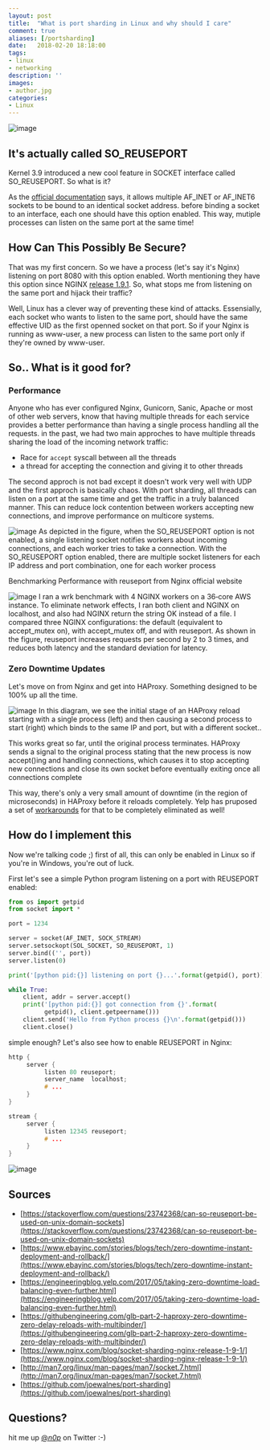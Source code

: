 ```yaml
---
layout: post
title:  "What is port sharding in Linux and why should I care"
comment: true
aliases: [/portsharding]
date:   2018-02-20 18:18:00
tags:
- linux
- networking
description: ''
images:
- author.jpg
categories:
- Linux 
---
```



![image](https://memegenerator.net/img/instances/12831919/does-devnull-support-sharding.jpg)

## It's actually called SO_REUSEPORT

Kernel 3.9 introduced a new cool feature in SOCKET interface called SO_REUSEPORT. So what is it? 

As the [official documentation](http://man7.org/linux/man-pages/man7/socket.7.html) says, it allows multiple AF_INET or AF_INET6 sockets to be bound to an identical socket address. before binding a socket to an interface, each one should have this option enabled. This way, mutiple processes can listen on the same port at the same time! 

## How Can This Possibly Be Secure?

That was my first concern. So we have a process (let's say it's Nginx) listening on port 8080 with this option enabled. Worth mentioning they have this option since NGINX [release 1.9.1](https://www.nginx.com/blog/socket-sharding-nginx-release-1-9-1/). So, what stops me from listening on the same port and hijack their traffic?

Well, Linux has a clever way of preventing these kind of attacks. Essensially, each socket who wants to listen to the same port, should have the same effective UID as the first openned socket on that port. So if your Nginx is running as www-user, a new process can listen to the same port only if they're owned by www-user.

## So.. What is it good for?

### Performance

Anyone who has ever configured Nginx, Gunicorn, Sanic, Apache or most of other web servers, know that having multiple threads for each service provides a better performance than having a single process handling all the requests. in the past, we had two main approches to have multiple threads sharing the load of the incoming network traffic:

+ Race for `accept` syscall between all the threads
+ a thread for accepting the connection and giving it to other threads

The second approch is not bad except it doesn't work very well with UDP and the first approch is basically chaos. With port sharding, all threads can listen on a port at the same time and get the traffic in a truly balanced manner. This can reduce lock contention between workers accepting new connections, and improve performance on multicore systems.


![image](/img/port-sharding/nginx-before-after.png)
As depicted in the figure, when the SO_REUSEPORT option is not enabled, a single listening socket notifies workers about incoming connections, and each worker tries to take a connection. With the SO_REUSEPORT option enabled, there are multiple socket listeners for each IP address and port combination, one for each worker process


Benchmarking Performance with reuseport from Nginx official website


![image](/img/port-sharding/reuseport-benchmark.png)
I ran a wrk benchmark with 4 NGINX workers on a 36‑core AWS instance. To eliminate network effects, I ran both client and NGINX on localhost, and also had NGINX return the string OK instead of a file. I compared three NGINX configurations: the default (equivalent to accept_mutex on), with accept_mutex off, and with reuseport. As shown in the figure, reuseport increases requests per second by 2 to 3 times, and reduces both latency and the standard deviation for latency.


### Zero Downtime Updates

Let's move on from Nginx and get into HAProxy. Something designed to be 100% up all the time. 


![image](/img/port-sharding/ha-fork.png)
In this diagram, we see the initial stage of an HAProxy reload starting with a single process (left) and then causing a second process to start (right) which binds to the same IP and port, but with a different socket..


This works great so far, until the original process terminates. HAProxy sends a signal to the original process stating that the new process is now accept()ing and handling connections, which causes it to stop accepting new connections and close its own socket before eventually exiting once all connections complete

This way, there's only a very small amount of downtime (in the region of microseconds) in HAProxy before it reloads completely. Yelp has pruposed a set of [workarounds](https://engineeringblog.yelp.com/2015/04/true-zero-downtime-haproxy-reloads.html) for that to be completely eliminated as well!

## How do I implement this

Now we're talking code ;) first of all, this can only be enabled in Linux so if you're in Windows, you're out of luck.

First let's see a simple Python program listening on a port with REUSEPORT enabled:

```python
from os import getpid
from socket import *

port = 1234

server = socket(AF_INET, SOCK_STREAM)
server.setsockopt(SOL_SOCKET, SO_REUSEPORT, 1)
server.bind(('', port))
server.listen(0)

print('[python pid:{}] listening on port {}...'.format(getpid(), port))

while True:
    client, addr = server.accept()
    print('[python pid:{}] got connection from {}'.format(
          getpid(), client.getpeername()))
    client.send('Hello from Python process {}\n'.format(getpid()))
    client.close()
```


simple enough? Let's also see how to enable REUSEPORT in Nginx:

```c
http {
     server {
          listen 80 reuseport;
          server_name  localhost;
          # ...
     }
}

stream {
     server {
          listen 12345 reuseport;
          # ...
     }
}
```

![image](https://media.giphy.com/media/Hi3pr5mmHrbbi/giphy.gif)


## Sources

+ [https://stackoverflow.com/questions/23742368/can-so-reuseport-be-used-on-unix-domain-sockets](https://stackoverflow.com/questions/23742368/can-so-reuseport-be-used-on-unix-domain-sockets)
+ [https://www.ebayinc.com/stories/blogs/tech/zero-downtime-instant-deployment-and-rollback/](https://www.ebayinc.com/stories/blogs/tech/zero-downtime-instant-deployment-and-rollback/)
+ [https://engineeringblog.yelp.com/2017/05/taking-zero-downtime-load-balancing-even-further.html](https://engineeringblog.yelp.com/2017/05/taking-zero-downtime-load-balancing-even-further.html)
+ [https://githubengineering.com/glb-part-2-haproxy-zero-downtime-zero-delay-reloads-with-multibinder/](https://githubengineering.com/glb-part-2-haproxy-zero-downtime-zero-delay-reloads-with-multibinder/)
+ [https://www.nginx.com/blog/socket-sharding-nginx-release-1-9-1/](https://www.nginx.com/blog/socket-sharding-nginx-release-1-9-1/)
+ [http://man7.org/linux/man-pages/man7/socket.7.html](http://man7.org/linux/man-pages/man7/socket.7.html)
+ [https://github.com/joewalnes/port-sharding](https://github.com/joewalnes/port-sharding)


## Questions?

hit me up [@_n0p_](https://twitter.com/_n0p_) on Twitter :-)